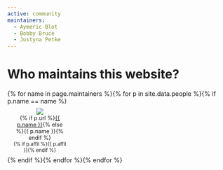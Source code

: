 ```yaml
---
active: community
maintainers:
  - Aymeric Blot
  - Bobby Bruce
  - Justyna Petke
---
```


# Who maintains this website?

<div class="row justify-content-around">
{% for name in page.maintainers %}{% for p in site.data.people %}{% if p.name == name %}
<figure style="text-align: center; margin: 0.5em 1em; width: 120px">
<picture style="max-width: 120px; max-height: 120px;">
  <img class="rounded img-thumbnail" style="max-width: 100%; max-height: inherit;" src="{{ p.img | relative_url }}" onerror="this.onerror=null; this.src='{{ "/profile_images/empty.jpg" | relative_url }}'" />
</picture>
<figcaption style="font-size: 90%;">{% if p.url %}<a href="{{ p.url }}">{{ p.name }}</a>{% else %}{{ p.name }}{% endif %}</figcaption>
<figcaption style="font-size: 80%;">{% if p.affil %}{{ p.affil }}{% endif %}</figcaption>
</figure>{% endif %}{% endfor %}{% endfor %}
</div>
